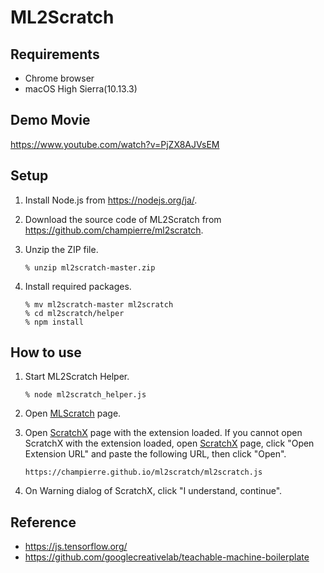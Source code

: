 # ML2Scratch

## Requirements

- Chrome browser
- macOS High Sierra(10.13.3)

## Demo Movie

https://www.youtube.com/watch?v=PjZX8AJVsEM

## Setup

1. Install Node.js from https://nodejs.org/ja/.

2. Download the source code of ML2Scratch from https://github.com/champierre/ml2scratch.

3. Unzip the ZIP file.

	```
	% unzip ml2scratch-master.zip
	```

4. Install required packages.

	```
	% mv ml2scratch-master ml2scratch
	% cd ml2scratch/helper
	% npm install
	```

## How to use

1. Start ML2Scratch Helper.

	```
	% node ml2scratch_helper.js
	```

2. Open [MLScratch](https://champierre.github.io/ml2scratch/) page.

3. Open [ScratchX](http://scratchx.org/?url=https://champierre.github.io/ml2scratch/ml2scratch.js) page with the extension loaded. If you cannot open ScratchX with the extension loaded, open [ScratchX](http://scratchx.org/) page, click "Open Extension URL" and paste the following URL, then click "Open".

	```
	https://champierre.github.io/ml2scratch/ml2scratch.js
	```

4. On Warning dialog of ScratchX, click "I understand, continue".

## Reference

- https://js.tensorflow.org/
- https://github.com/googlecreativelab/teachable-machine-boilerplate
